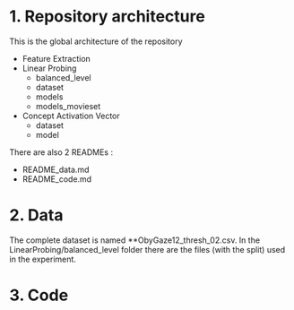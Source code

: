 # 1. Repository architecture 
This is the global architecture of the repository 

* Feature Extraction
* Linear Probing
  * balanced_level
  * dataset
  * models
  * models_movieset   
* Concept Activation Vector
  * dataset
  * model

There are also 2 READMEs : 
* README_data.md 
* README_code.md
  
# 2. Data

The complete dataset is named **ObyGaze12_thresh_02.csv.
In the LinearProbing/balanced_level folder there are the files (with the split) used in the experiment.


# 3. Code 
